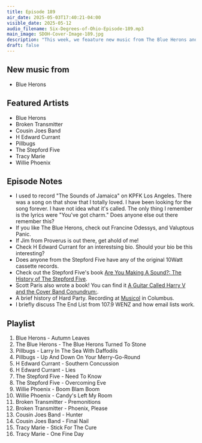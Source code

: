 ```yaml
---
title: Episode 189
air_date: 2025-05-03T17:40:21-04:00
visible_date: 2025-05-12
audio_filename: Six-Degrees-of-Ohio-Episode-189.mp3
main_image: SDOH-Cover-Image-189.jpg
description: "This week, we feaature new music from The Blue Herons and Discuss books from The Stepford Five and Scott Paris"
draft: false
---
```

## New music from
- Blue Herons

## Featured Artists
- Blue Herons
- Broken Transmitter
- Cousin Joes Band
- H Edward Currant
- Pillbugs
- The Stepford Five
- Tracy Marie
- Willie Phoenix

## Episode Notes
-  I used to record "The Sounds of Jamaica" on KPFK Los Angeles. There was a song on that show that I totally loved. I have been looking for the song forever. I have not idea what it's called. The only thing I remember is the lyrics were "You've got charm." Does anyone else out there remember this?
- If you like The Blue Herons, check out Francine Odessys, and Valuptous Panic.
- If Jim from Proverus is out there, get ahold of me!
- Check H Edward Currant for an interestsing bio. Should your bio be this interesting?
- Does anyone from the Stepford Five have any of the original 10Watt cassette records.
- Check out the Stepford Five's book [Are You Making A Sound?: The History of The Stepford Five](https://www.amazon.com/Are-You-Making-Sound-Stepford-ebook/dp/B07B6QJHTW/ref=sr_1_3?crid=2OOGEJPPARJ89&dib=eyJ2IjoiMSJ9.tm8H0jh0lsLsX5852d5FBTlptuMZR3rdvwNiAmoCHEBpAAixXb15KA_PzEdmIZK_HeYE_F8HdvjT7lq_248QAIml8hYaAKRlUh7cWvJCMC8al9Iczdk-936jQtU1xkUHR7Ml8bWObYLsvUo8-XXc6YtGWlJETybGpLmv9pS7Tz3JoJWUg2SQ1SWqQxf-mbULk3Q_FLQ_CzYCVXFfoklmpjb1_vNnj-1qGGNWXkC-iFE.2zEytYxhropz0axn0ETZyteSRxli2-T_eYse5rnqIdI&dib_tag=se&keywords=stepford+five&qid=1747173100&sprefix=stepford+five%2Caps%2C264&sr=8-3).
- Scott Paris also wrote a book! You can find it [A Guitar Called Harry V and the Cover Band Conundrum:](https://www.amazon.com/Guitar-Called-Harry-Cover-Conundrum/dp/B0DYC4TW84/ref=sr_1_1?crid=1MPEWE1SSO9YA&dib=eyJ2IjoiMSJ9.UYwHIGlyseICBzljC0cUJIeGZeAGiNYYGgzfm-wH3WYVkwv5GI2MpjdxCErW8E1lBbWRP7J8aXynLXYOAeOL3mLmmcR1rQ0jHRzAmm7MbIzpB2_GQ56srW1qLE2e1pSsv8ND3gIlRCW0oG5d4oFMhunKpIeq8vqIwefUTsNuUv6-CIpJVUd1cbwRd5S4Qmpoeat9aGzaG0NqEptxgkZxhG2RAExXF0mzcSe8Wa-HpgI.ppv1CfUguwya_zHmeJSwZw0-exGkNOi0BO3sQKLjT70&dib_tag=se&keywords=scott+paris&qid=1747173339&sprefix=scott+paris%2Caps%2C170&sr=8-1).
- A brief history of Hard Party. Recording at [Musicol](https://musicolrecording.com/) in Columbus.
- I briefly discuss The End List from 107.9 WENZ and how email lists work.
## Playlist
1. Blue Herons - Autumn Leaves
2. The Blue Herons - The Blue Herons Turned To Stone
3. Pillbugs - Larry In The Sea With Daffodils
4. Pillbugs - Up And Down On Your Merry-Go-Round
5. H Edward Currant - Southern Concussion
6. H Edward Currant - Lies
7. The Stepford Five - Need To Know
8. The Stepford Five - Overcoming Eve
9. Willie Phoenix - Boom Blam Boom
10. Willie Phoenix - Candy's Left My Room
11. Broken Transmitter - Premonitions
12. Broken Transmitter - Phoenix, Please
13. Cousin Joes Band - Hunter
14. Cousin Joes Band - Final Nail
15. Tracy Marie - Stick For The Cure
16. Tracy Marie - One Fine Day